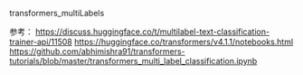 transformers_multiLabels


参考：
https://discuss.huggingface.co/t/multilabel-text-classification-trainer-api/11508
https://huggingface.co/transformers/v4.1.1/notebooks.html
https://github.com/abhimishra91/transformers-tutorials/blob/master/transformers_multi_label_classification.ipynb